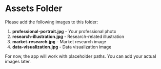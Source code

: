 # Assets Folder

Please add the following images to this folder:

1. **professional-portrait.jpg** - Your professional photo
2. **research-illustration.jpg** - Research-related illustration
3. **market-research.jpg** - Market research image
4. **data-visualization.jpg** - Data visualization image

For now, the app will work with placeholder paths. You can add your actual images later.
